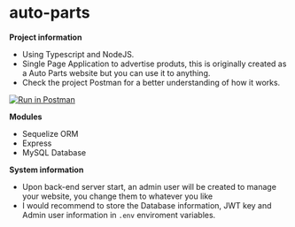 # auto-parts

**Project information**
- Using Typescript and NodeJS.
- Single Page Application to advertise produts, this is originally created as a Auto Parts website but you can use it to anything.
- Check the project Postman for a better understanding of how it works.

[![Run in Postman](https://run.pstmn.io/button.svg)](https://app.getpostman.com/run-collection/19842326-cc0c8326-5da3-45ec-b072-dcd3c98d6492?action=collection%2Ffork&collection-url=entityId%3D19842326-cc0c8326-5da3-45ec-b072-dcd3c98d6492%26entityType%3Dcollection%26workspaceId%3D8d682adf-8963-4de4-8951-0dbe6615775f)

**Modules**
- Sequelize ORM
- Express
- MySQL Database

**System information**
- Upon back-end server start, an admin user will be created to manage your website, you change them to whatever you like
- I would recommend to store the Database information, JWT key and Admin user information in `.env` enviroment variables.
